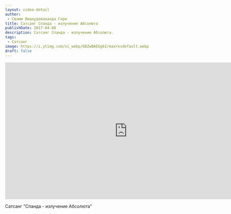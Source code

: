 ```yaml
---
layout: video-detail
author:
 - Свами Вишнудевананда Гири
title: Сатсанг Спанда - излучение Абсолюта
publishDate: 2017-04-08
description: Сатсанг Спанда - излучение Абсолюта. 
tags: 
 - Сатсанг
image: https://i.ytimg.com/vi_webp/6BZwBAEGg6I/maxresdefault.webp
draft: false
---
```


<iframe width="790" height="444" src="https://www.youtube.com/embed/6BZwBAEGg6I" frameborder="0" allowfullscreen=""></iframe> 

  Сатсанг "Спанда - излучение Абсолюта"

  

 